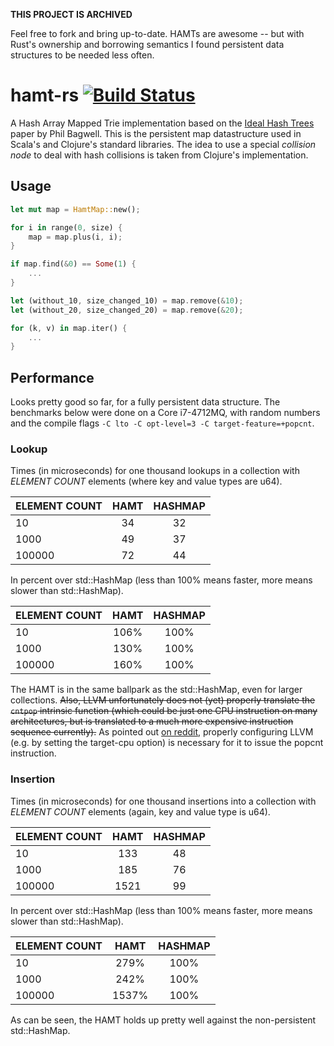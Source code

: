 **THIS PROJECT IS ARCHIVED**

Feel free to fork and bring up-to-date. HAMTs are awesome -- but with Rust's ownership and borrowing semantics I found persistent data structures to be needed less often.

hamt-rs [![Build Status](https://travis-ci.org/michaelwoerister/hamt-rs.svg?branch=master)](https://travis-ci.org/michaelwoerister/hamt-rs)
============================

A Hash Array Mapped Trie implementation based on the
[Ideal Hash Trees](http://lampwww.epfl.ch/papers/idealhashtrees.pdf) paper by Phil Bagwell.
This is the persistent map datastructure used in Scala's and Clojure's standard libraries.
The idea to use a special *collision node* to deal with hash collisions is taken from Clojure's
implementation.

## Usage
```rust
let mut map = HamtMap::new();

for i in range(0, size) {
    map = map.plus(i, i);
}

if map.find(&0) == Some(1) {
    ...
}

let (without_10, size_changed_10) = map.remove(&10);
let (without_20, size_changed_20) = map.remove(&20);

for (k, v) in map.iter() {
    ...
}

```

## Performance
Looks pretty good so far, for a fully persistent data structure. The benchmarks below were done on
a Core i7-4712MQ, with random numbers and the compile flags `-C lto -C opt-level=3 -C target-feature=+popcnt`.

### Lookup
Times (in microseconds) for one thousand lookups in a collection with *ELEMENT COUNT* elements (where key and value types are u64).

| ELEMENT COUNT | HAMT    | HASHMAP |
|:--------------|:-------:|:-------:|
| 10            |      34 |      32 |
| 1000          |      49 |      37 |
| 100000        |      72 |      44 |

In percent over std::HashMap (less than 100% means faster, more means slower than std::HashMap).

| ELEMENT COUNT | HAMT     | HASHMAP  |
|:--------------|:--------:|:--------:|
| 10            |     106% |     100% |
| 1000          |     130% |     100% |
| 100000        |     160% |     100% |

The HAMT is in the same ballpark as the std::HashMap, even for larger collections.
~~Also, LLVM unfortunately does not (yet) properly translate the `cntpop` intrinsic function
(which could be just one CPU instruction on many architectures, but is translated to a much more
expensive instruction sequence currently).~~ As pointed out [on reddit](http://www.reddit.com/r/rust/comments/1xa8uy/a_persistent_map_implementation_like_in_clojure/cf9xm3a), properly configuring LLVM
(e.g. by setting the target-cpu option) is necessary for it to issue the popcnt instruction.

### Insertion
Times (in microseconds) for one thousand insertions into a collection with *ELEMENT COUNT* elements (again, key and value type is u64).

| ELEMENT COUNT | HAMT    | HASHMAP |
|:--------------|:-------:|:-------:|
| 10            |     133 |      48 |
| 1000          |     185 |      76 |
| 100000        |    1521 |      99 |

In percent over std::HashMap (less than 100% means faster, more means slower than std::HashMap).

| ELEMENT COUNT | HAMT     | HASHMAP  |
|:--------------|:--------:|:--------:|
| 10            |     279% |     100% |
| 1000          |     242% |     100% |
| 100000        |    1537% |     100% |

As can be seen, the HAMT holds up pretty well against the non-persistent std::HashMap.
